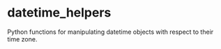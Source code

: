 datetime_helpers
================

Python functions for manipulating datetime objects with respect to their time zone.

